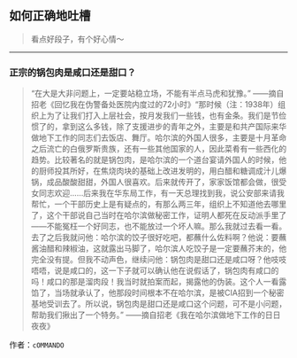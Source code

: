 ## 如何正确地吐槽

> 看点好段子，有个好心情～


 
---

### 正宗的锅包肉是咸口还是甜口？

> “在大是大非问题上，一定要站稳立场，不能有半点马虎和犹豫。”
> ——摘自招老《回忆我在伪警备处医院内度过的72小时》“那时候（注：1938年）组织上为了让我们打入上层社会，按月发我们一些钱，也有金条。我们是节俭惯了的，拿到这么多钱，除了支援进步的青年之外，主要是和共产国际来华做地下工作的同志们去饭店、舞厅。哈尔滨的外国人很多，主要是十月革命之后流亡的白俄罗斯贵族，还有一些其他国家的人，因此菜肴有一些西化的趋势。比较著名的就是锅包肉，是哈尔滨的一个道台宴请外国人的时候，他的厨师投其所好，在焦烧肉块的基础上改进发明的，用白醋和糖调成汁儿爆锅，成品酸酸甜甜，外国人很喜欢。后来就传开了，家家饭馆都会做，很受女同志欢迎……后来我在华东局工作，有一天总理找到我，说公安部来请我帮忙，一个干部历史上是有疑点的，有那么两三年，组织上不知道他去哪里了，这个干部说自己当时在哈尔滨做秘密工作，证明人都死在反动派手里了——不能冤枉一个好同志，也不能放过一个坏人嘛。那么我就过去看一看。去了之后我就问他：哈尔滨的饺子很好吃吧，都蘸什么佐料啊？他说：要蘸酱油醋和辣椒油，这就露出马脚了，哈尔滨人吃饺子是一定要蘸芥末的，他完全没有提。但我不动声色，继续问他：锅包肉是甜口还是咸口呀？他吱吱唔唔，说是咸口的，这一下子就可以确认他在说假话了，锅包肉有咸口的吗！咸口的那是溜肉段！我当时就拍案而起，揭露他的伪装。这个人一看露馅了，当场就承认了，他那段时间根本不在哈尔滨，是被CIA招到一个秘密基地受训去了。所以说，锅包肉是甜口还是咸口这个问题，可不是小问题，帮助我们揪出了一个特务。”
> ——摘自招老《我在哈尔滨做地下工作的日日夜夜》


作者：`cOMMANDO`